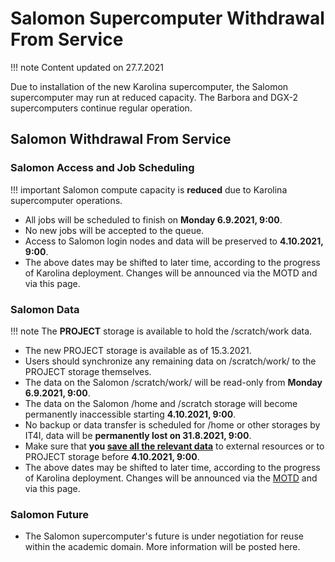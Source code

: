 # Salomon Supercomputer Withdrawal From Service

!!! note
    Content updated on 27.7.2021

Due to installation of the new Karolina supercomputer,  the Salomon supercomputer may run at reduced capacity. The Barbora and DGX-2 supercomputers continue regular operation.

## Salomon Withdrawal From Service

### Salomon Access and Job Scheduling

!!! important
    Salomon compute capacity is **reduced** due to Karolina supercomputer operations.

- All jobs will be scheduled to finish on **Monday 6.9.2021, 9:00**.
- No new jobs will be accepted to the queue.
- Access to Salomon login nodes and data will be preserved to **4.10.2021, 9:00**.
- The above dates may be shifted to later time, according to the progress of Karolina deployment. Changes will be announced via the MOTD and via this page.

### Salomon Data

!!! note
    The **PROJECT** storage is available to hold the /scratch/work data.

- The new PROJECT storage is available as of 15.3.2021.
- Users should synchronize any remaining data on /scratch/work/ to the PROJECT storage themselves.
- The data on the Salomon /scratch/work/ will be read-only from **Monday 6.9.2021, 9:00**.
- The data on the Salomon /home and /scratch storage will become permanently inaccessible starting **4.10.2021, 9:00**.
- No backup or data transfer is scheduled for /home or other storages by IT4I, data will be **permanently lost on 31.8.2021, 9:00**.
- Make sure that **you [save all the relevant data][2]** to external resources or to PROJECT storage before  **4.10.2021, 9:00**.
- The above dates may be shifted to later time, according to the progress of Karolina deployment. Changes will be announced via the [MOTD][5] and via this page.

### Salomon Future

- The Salomon supercomputer's future is under negotiation for reuse within the academic domain. More information will be posted here.

[2]: salomon/storage.md#cesnet-data-storage
[5]: https://www.it4i.cz/pro-uzivatele/message-of-the-day
